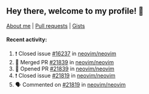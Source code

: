 ## Hey there, welcome to my profile! 👋

[About me](https://seandewar.github.io/)
 | [Pull requests](https://github.com/search?p=1&q=author%3Aseandewar+is%3Apr)
 | [Gists](https://gist.github.com/seandewar)

#### Recent activity:

<!--START_SECTION:activity-->
1. ❗️ Closed issue [#16237](https://github.com/neovim/neovim/issues/16237) in [neovim/neovim](https://github.com/neovim/neovim)
2. 🎉 Merged PR [#21839](https://github.com/neovim/neovim/pull/21839) in [neovim/neovim](https://github.com/neovim/neovim)
3. 💪 Opened PR [#21839](https://github.com/neovim/neovim/pull/21839) in [neovim/neovim](https://github.com/neovim/neovim)
4. ❗️ Closed issue [#21819](https://github.com/neovim/neovim/issues/21819) in [neovim/neovim](https://github.com/neovim/neovim)
5. 🗣 Commented on [#21819](https://github.com/neovim/neovim/issues/21819) in [neovim/neovim](https://github.com/neovim/neovim)
<!--END_SECTION:activity-->

